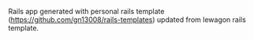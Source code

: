 Rails app generated with personal rails template (https://github.com/gn13008/rails-templates) updated from lewagon rails template.
